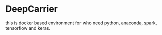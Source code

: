 # DeepCarrier
this is docker based environment for who need python, anaconda, spark, tensorflow and keras.